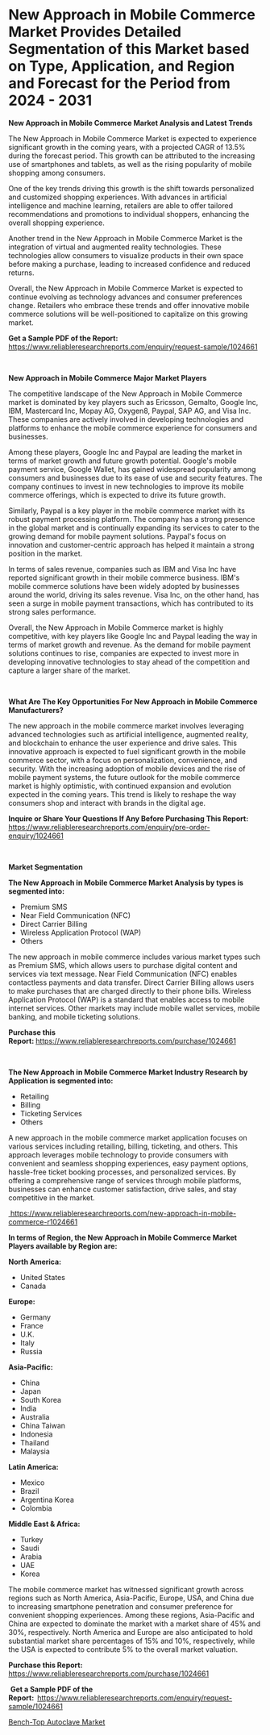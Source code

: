 <p><h1>New Approach in Mobile Commerce Market Provides Detailed Segmentation of this Market based on Type, Application, and Region and Forecast for the Period from 2024 - 2031</h1></p><p><strong>New Approach in Mobile Commerce Market Analysis and Latest Trends</strong></p>
<p><p>The New Approach in Mobile Commerce Market is expected to experience significant growth in the coming years, with a projected CAGR of 13.5% during the forecast period. This growth can be attributed to the increasing use of smartphones and tablets, as well as the rising popularity of mobile shopping among consumers.</p><p>One of the key trends driving this growth is the shift towards personalized and customized shopping experiences. With advances in artificial intelligence and machine learning, retailers are able to offer tailored recommendations and promotions to individual shoppers, enhancing the overall shopping experience.</p><p>Another trend in the New Approach in Mobile Commerce Market is the integration of virtual and augmented reality technologies. These technologies allow consumers to visualize products in their own space before making a purchase, leading to increased confidence and reduced returns.</p><p>Overall, the New Approach in Mobile Commerce Market is expected to continue evolving as technology advances and consumer preferences change. Retailers who embrace these trends and offer innovative mobile commerce solutions will be well-positioned to capitalize on this growing market.</p></p>
<p><strong>Get a Sample PDF of the Report:&nbsp;</strong> <a href="https://www.reliableresearchreports.com/enquiry/request-sample/1024661">https://www.reliableresearchreports.com/enquiry/request-sample/1024661</a></p>
<p>&nbsp;</p>
<p><strong>New Approach in Mobile Commerce Major Market Players</strong></p>
<p><p>The competitive landscape of the New Approach in Mobile Commerce market is dominated by key players such as Ericsson, Gemalto, Google Inc, IBM, Mastercard Inc, Mopay AG, Oxygen8, Paypal, SAP AG, and Visa Inc. These companies are actively involved in developing technologies and platforms to enhance the mobile commerce experience for consumers and businesses.</p><p>Among these players, Google Inc and Paypal are leading the market in terms of market growth and future growth potential. Google's mobile payment service, Google Wallet, has gained widespread popularity among consumers and businesses due to its ease of use and security features. The company continues to invest in new technologies to improve its mobile commerce offerings, which is expected to drive its future growth.</p><p>Similarly, Paypal is a key player in the mobile commerce market with its robust payment processing platform. The company has a strong presence in the global market and is continually expanding its services to cater to the growing demand for mobile payment solutions. Paypal's focus on innovation and customer-centric approach has helped it maintain a strong position in the market.</p><p>In terms of sales revenue, companies such as IBM and Visa Inc have reported significant growth in their mobile commerce business. IBM's mobile commerce solutions have been widely adopted by businesses around the world, driving its sales revenue. Visa Inc, on the other hand, has seen a surge in mobile payment transactions, which has contributed to its strong sales performance.</p><p>Overall, the New Approach in Mobile Commerce market is highly competitive, with key players like Google Inc and Paypal leading the way in terms of market growth and revenue. As the demand for mobile payment solutions continues to rise, companies are expected to invest more in developing innovative technologies to stay ahead of the competition and capture a larger share of the market.</p></p>
<p>&nbsp;</p>
<p><strong>What Are The Key Opportunities For New Approach in Mobile Commerce Manufacturers?</strong></p>
<p><p>The new approach in the mobile commerce market involves leveraging advanced technologies such as artificial intelligence, augmented reality, and blockchain to enhance the user experience and drive sales. This innovative approach is expected to fuel significant growth in the mobile commerce sector, with a focus on personalization, convenience, and security. With the increasing adoption of mobile devices and the rise of mobile payment systems, the future outlook for the mobile commerce market is highly optimistic, with continued expansion and evolution expected in the coming years. This trend is likely to reshape the way consumers shop and interact with brands in the digital age.</p></p>
<p><strong>Inquire or Share Your Questions If Any Before Purchasing This Report:</strong> <a href="https://www.reliableresearchreports.com/enquiry/pre-order-enquiry/1024661">https://www.reliableresearchreports.com/enquiry/pre-order-enquiry/1024661</a></p>
<p>&nbsp;</p>
<p><strong>Market Segmentation</strong></p>
<p><strong>The New Approach in Mobile Commerce Market Analysis by types is segmented into:</strong></p>
<p><ul><li>Premium SMS</li><li>Near Field Communication (NFC)</li><li>Direct Carrier Billing</li><li>Wireless Application Protocol (WAP)</li><li>Others</li></ul></p>
<p><p>The new approach in mobile commerce includes various market types such as Premium SMS, which allows users to purchase digital content and services via text message. Near Field Communication (NFC) enables contactless payments and data transfer. Direct Carrier Billing allows users to make purchases that are charged directly to their phone bills. Wireless Application Protocol (WAP) is a standard that enables access to mobile internet services. Other markets may include mobile wallet services, mobile banking, and mobile ticketing solutions.</p></p>
<p><strong>Purchase this Report:&nbsp;</strong><a href="https://www.reliableresearchreports.com/purchase/1024661">https://www.reliableresearchreports.com/purchase/1024661</a></p>
<p>&nbsp;</p>
<p><strong>The New Approach in Mobile Commerce Market Industry Research by Application is segmented into:</strong></p>
<p><ul><li>Retailing</li><li>Billing</li><li>Ticketing Services</li><li>Others</li></ul></p>
<p><p>A new approach in the mobile commerce market application focuses on various services including retailing, billing, ticketing, and others. This approach leverages mobile technology to provide consumers with convenient and seamless shopping experiences, easy payment options, hassle-free ticket booking processes, and personalized services. By offering a comprehensive range of services through mobile platforms, businesses can enhance customer satisfaction, drive sales, and stay competitive in the market.</p></p>
<p><a href="https://www.reliableresearchreports.com/new-approach-in-mobile-commerce-r1024661">&nbsp;https://www.reliableresearchreports.com/new-approach-in-mobile-commerce-r1024661</a></p>
<p><strong>In terms of Region, the New Approach in Mobile Commerce Market Players available by Region are:</strong></p>
<p>
    <p> <strong> North America: </strong>
        <ul>
            <li>United States</li>
            <li>Canada</li>
        </ul>
        </p> 
    <p> <strong> Europe: </strong>
        <ul>
            <li>Germany</li>
            <li>France</li>
            <li>U.K.</li>
            <li>Italy</li>
            <li>Russia</li>
        </ul>
        </p> 
    <p> <strong> Asia-Pacific: </strong>
        <ul>
            <li>China</li>
            <li>Japan</li>
            <li>South Korea</li>
            <li>India</li>
            <li>Australia</li>
            <li>China Taiwan</li>
            <li>Indonesia</li>
            <li>Thailand</li>
            <li>Malaysia</li>
        </ul>
        </p> 
    <p> <strong> Latin America: </strong>
        <ul>
            <li>Mexico</li>
            <li>Brazil</li>
            <li>Argentina Korea</li>
            <li>Colombia</li>
        </ul>
        </p> 
    <p> <strong> Middle East & Africa: </strong>
        <ul>
            <li>Turkey</li>
            <li>Saudi</li>
            <li>Arabia</li>
            <li>UAE</li>
            <li>Korea</li>
        </ul>
    </p>
    </p>
<p><p>The mobile commerce market has witnessed significant growth across regions such as North America, Asia-Pacific, Europe, USA, and China due to increasing smartphone penetration and consumer preference for convenient shopping experiences. Among these regions, Asia-Pacific and China are expected to dominate the market with a market share of 45% and 30%, respectively. North America and Europe are also anticipated to hold substantial market share percentages of 15% and 10%, respectively, while the USA is expected to contribute 5% to the overall market valuation.</p></p>
<p><strong>Purchase this Report: </strong><a href="https://www.reliableresearchreports.com/purchase/1024661">https://www.reliableresearchreports.com/purchase/1024661</a></p>
<p>&nbsp;<strong>Get a Sample PDF of the Report:&nbsp;&nbsp;</strong><a href="https://www.reliableresearchreports.com/enquiry/request-sample/1024661">https://www.reliableresearchreports.com/enquiry/request-sample/1024661</a></p>
<p><strong></strong></p>
<p><p><a href="https://github.com/maudAbbott7/Market-Research-Report-List-1/blob/main/bench-top-autoclave-market.md">Bench-Top Autoclave Market</a></p></p>